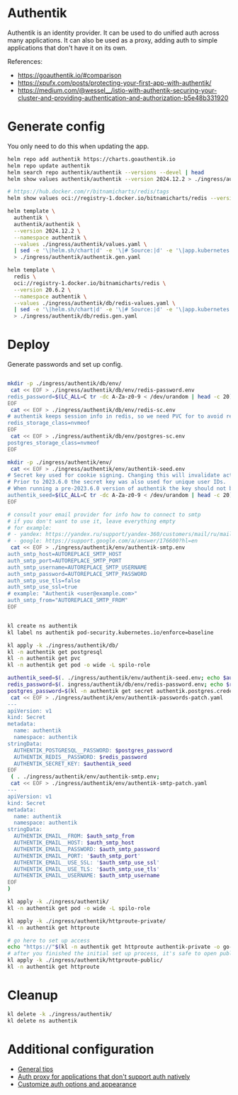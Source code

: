 
# Authentik

Authentik is an identity provider.
It can be used to do unified auth across many applications.
It can also be used as a proxy, adding auth to simple applications that don't have it on its own.

References:
- https://goauthentik.io/#comparison
- https://xpufx.com/posts/protecting-your-first-app-with-authentik/
- https://medium.com/@wessel__/istio-with-authentik-securing-your-cluster-and-providing-authentication-and-authorization-b5e48b331920

# Generate config

You only need to do this when updating the app.

```bash
helm repo add authentik https://charts.goauthentik.io
helm repo update authentik
helm search repo authentik/authentik --versions --devel | head
helm show values authentik/authentik --version 2024.12.2 > ./ingress/authentik/default-values.yaml
```

```bash
# https://hub.docker.com/r/bitnamicharts/redis/tags
helm show values oci://registry-1.docker.io/bitnamicharts/redis --version 20.6.2 > ./ingress/authentik/redis-default-values.yaml

helm template \
  authentik \
  authentik/authentik \
  --version 2024.12.2 \
  --namespace authentik \
  --values ./ingress/authentik/values.yaml \
  | sed -e '\|helm.sh/chart|d' -e '\|# Source:|d' -e '\|app.kubernetes.io/managed-by|d' -e '\|app.kubernetes.io/part-of|d' -e '\|app.kubernetes.io/version|d' \
  > ./ingress/authentik/authentik.gen.yaml

helm template \
  redis \
  oci://registry-1.docker.io/bitnamicharts/redis \
  --version 20.6.2 \
  --namespace authentik \
  --values ./ingress/authentik/db/redis-values.yaml \
  | sed -e '\|helm.sh/chart|d' -e '\|# Source:|d' -e '\|app.kubernetes.io/managed-by|d' -e '\|app.kubernetes.io/part-of|d' -e '\|app.kubernetes.io/version|d' -e 's/redis-data/data/' \
  > ./ingress/authentik/db/redis.gen.yaml

```

# Deploy

Generate passwords and set up config.

```bash

mkdir -p ./ingress/authentik/db/env/
 cat << EOF > ./ingress/authentik/db/env/redis-password.env
redis_password=$(LC_ALL=C tr -dc A-Za-z0-9 < /dev/urandom | head -c 20)
EOF
 cat << EOF > ./ingress/authentik/db/env/redis-sc.env
# authentik keeps session info in redis, so we need PVC for to avoid resetting sessions on restart
redis_storage_class=nvmeof
EOF
 cat << EOF > ./ingress/authentik/db/env/postgres-sc.env
postgres_storage_class=nvmeof
EOF

mkdir -p ./ingress/authentik/env/
 cat << EOF > ./ingress/authentik/env/authentik-seed.env
# Secret key used for cookie signing. Changing this will invalidate active sessions.
# Prior to 2023.6.0 the secret key was also used for unique user IDs.
# When running a pre-2023.6.0 version of authentik the key should not be changed after the first install.
authentik_seed=$(LC_ALL=C tr -dc A-Za-z0-9 < /dev/urandom | head -c 20)
EOF

# consult your email provider for info how to connect to smtp
# if you don't want to use it, leave everything empty
# for example:
# - yandex: https://yandex.ru/support/yandex-360/customers/mail/ru/mail-clients/others.html#smtpsetting
# - google: https://support.google.com/a/answer/176600?hl=en
 cat << EOF > ./ingress/authentik/env/authentik-smtp.env
auth_smtp_host=AUTOREPLACE_SMTP_HOST
auth_smtp_port=AUTOREPLACE_SMTP_PORT
auth_smtp_username=AUTOREPLACE_SMTP_USERNAME
auth_smtp_password=AUTOREPLACE_SMTP_PASSWORD
auth_smtp_use_tls=false
auth_smtp_use_ssl=true
# example: "Authentik <user@example.com>"
auth_smtp_from="AUTOREPLACE_SMTP_FROM"
EOF

```

```bash

kl create ns authentik
kl label ns authentik pod-security.kubernetes.io/enforce=baseline

kl apply -k ./ingress/authentik/db/
kl -n authentik get postgresql
kl -n authentik get pvc
kl -n authentik get pod -o wide -L spilo-role

authentik_seed=$(. ./ingress/authentik/env/authentik-seed.env; echo $authentik_seed)
redis_password=$(. ingress/authentik/db/env/redis-password.env; echo $redis_password)
postgres_password=$(kl -n authentik get secret authentik.postgres.credentials.postgresql.acid.zalan.do --template='{{.data.password | base64decode | printf "%s\n" }}')
 cat << EOF > ./ingress/authentik/env/authentik-passwords-patch.yaml
---
apiVersion: v1
kind: Secret
metadata:
  name: authentik
  namespace: authentik
stringData:
  AUTHENTIK_POSTGRESQL__PASSWORD: $postgres_password
  AUTHENTIK_REDIS__PASSWORD: $redis_password
  AUTHENTIK_SECRET_KEY: $authentik_seed
EOF
 ( . ./ingress/authentik/env/authentik-smtp.env;
 cat << EOF > ./ingress/authentik/env/authentik-smtp-patch.yaml
---
apiVersion: v1
kind: Secret
metadata:
  name: authentik
  namespace: authentik
stringData:
  AUTHENTIK_EMAIL__FROM: $auth_smtp_from
  AUTHENTIK_EMAIL__HOST: $auth_smtp_host
  AUTHENTIK_EMAIL__PASSWORD: $auth_smtp_password
  AUTHENTIK_EMAIL__PORT: '$auth_smtp_port'
  AUTHENTIK_EMAIL__USE_SSL: '$auth_smtp_use_ssl'
  AUTHENTIK_EMAIL__USE_TLS: '$auth_smtp_use_tls'
  AUTHENTIK_EMAIL__USERNAME: $auth_smtp_username
EOF
)

kl apply -k ./ingress/authentik/
kl -n authentik get pod -o wide -L spilo-role

kl apply -k ./ingress/authentik/httproute-private/
kl -n authentik get httproute

# go here to set up access
echo "https://"$(kl -n authentik get httproute authentik-private -o go-template --template "{{ (index .spec.hostnames 0)}}")/if/flow/initial-setup/
# after you finished the initial set up process, it's safe to open public access to authentik
kl apply -k ./ingress/authentik/httproute-public/
kl -n authentik get httproute

```

# Cleanup

```bash
kl delete -k ./ingress/authentik/
kl delete ns authentik
```

# Additional configuration

- [General tips](./tips.md)
- [Auth proxy for applications that don't support auth natively](./proxy.md)
- [Customize auth options and appearance](./flow-configuration.md)
